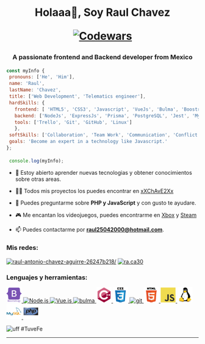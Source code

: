 <h1 align="center">Holaaa👋, Soy Raul Chavez <p aling="left"><a target="blank" href="https://www.codewars.com/users/Alien25_x/"><img src="https://www.codewars.com/users/Alien25_x/badges/micro" alt="Codewars"></a></p></h1>
<h3 align="center">A passionate frontend and Backend developer from Mexico</h3>


 ```javascript
const myInfo {
  pronouns: ['He', 'Him'],
  name: 'Raul',
  lastName: 'Chavez',
  title: ['Web Development', 'Telematics engineer'],
  hardSkills: {
    frontend: [ 'HTML5', 'CSS3', 'Javascript', 'VueJs', 'Bulma', 'Boostrap'],
    backend: ['NodeJs', 'ExpressJs', 'Prisma', 'PostgreSQL', 'Jest', 'MySQL', 'PHP', 'C++'],
    tools: ['Trello', 'Git', 'GitHub', 'Linux']
    },
  softSkills: ['Collaboration', 'Team Work', 'Communication', 'Conflict & incidents Resolutions'],
  goals: 'Become an expert in a technology like Javascript.'
 };
  
  console.log(myInfo);

  ```



- 🤝 Estoy abierto aprender nuevas tecnologias y obtener conocimientos sobre otras areas.

- 👨‍💻 Todos mis proyectos los puedes encontrar en [xXChAvE2Xx](https://github.com/xXChAvE2Xx)

- 💬 Puedes preguntarme sobre **PHP y JavaScript** y con gusto te ayudare.
- 🎮 Me encantan los videojuegos, puedes encontrarme en [Xbox](https://account.xbox.com/en-us/profile?gamertag=xXcHaVe2Xx3081) y [Steam](https://steamcommunity.com/id/raulSaladoconChile/)

- 📫 Puedes contactarme por **raul25042000@hotmail.com**.

<h3 align="left">Mis redes:</h3>
<p align="left">
<a href="https://linkedin.com/in/raul-antonio-chavez-aguirre-26247b218/" target="blank"><img align="center" src="https://raw.githubusercontent.com/rahuldkjain/github-profile-readme-generator/master/src/images/icons/Social/linked-in-alt.svg" alt="raul-antonio-chavez-aguirre-26247b218/" height="30" width="40" /></a>
<a href="https://instagram.com/ra.ca30" target="blank"><img align="center" src="https://raw.githubusercontent.com/rahuldkjain/github-profile-readme-generator/master/src/images/icons/Social/instagram.svg" alt="ra.ca30" height="30" width="40" /></a>
</p>

<h3 align="left">Lenguajes y herramientas:</h3>
<p align="left"> <a href="https://getbootstrap.com" target="_blank" rel="noreferrer"> <img src="https://raw.githubusercontent.com/devicons/devicon/master/icons/bootstrap/bootstrap-plain-wordmark.svg" alt="bootstrap" width="40" height="40"/> </a> <a href="https://nodejs.org/en/" target="_blank" rel="noreferrer"> <img src="https://raw.githubusercontent.com/gilbarbara/logos/80c549990a0f513dcbaf3c9eab6a1a620df76088/logos/nodejs-icon.svg" alt="Node.js" width="40" height="40"/> </a> 
 <a href="https://vuejs.org/" target="_blank" rel="noreferrer"> <img src="https://raw.githubusercontent.com/gilbarbara/logos/80c549990a0f513dcbaf3c9eab6a1a620df76088/logos/vue.svg" alt="Vue.js" width="40" height="40"/> </a> <a href="https://bulma.io/" target="_blank" rel="noreferrer"> <img src="https://raw.githubusercontent.com/gilbarbara/logos/804dc257b59e144eaca5bc6ffd16949752c6f789/logos/bulma.svg" alt="bulma" width="40" height="40"/> </a> <a href="https://www.w3schools.com/cpp/" target="_blank" rel="noreferrer"> <img src="https://raw.githubusercontent.com/devicons/devicon/master/icons/cplusplus/cplusplus-original.svg" alt="cplusplus" width="40" height="40"/> </a> <a href="https://www.w3schools.com/css/" target="_blank" rel="noreferrer"> <img src="https://raw.githubusercontent.com/devicons/devicon/master/icons/css3/css3-original-wordmark.svg" alt="css3" width="40" height="40"/> </a><a href="https://git-scm.com/" target="_blank" rel="noreferrer"> <img src="https://www.vectorlogo.zone/logos/git-scm/git-scm-icon.svg" alt="git" width="40" height="40"/> </a> <a href="https://www.w3.org/html/" target="_blank" rel="noreferrer"> <img src="https://raw.githubusercontent.com/devicons/devicon/master/icons/html5/html5-original-wordmark.svg" alt="html5" width="40" height="40"/> </a> <a href="https://developer.mozilla.org/en-US/docs/Web/JavaScript" target="_blank" rel="noreferrer"> <img src="https://raw.githubusercontent.com/devicons/devicon/master/icons/javascript/javascript-original.svg" alt="javascript" width="40" height="40"/> </a> <a href="https://www.linux.org/" target="_blank" rel="noreferrer"> <img src="https://raw.githubusercontent.com/devicons/devicon/master/icons/linux/linux-original.svg" alt="linux" width="40" height="40"/> </a> <a href="https://www.mysql.com/" target="_blank" rel="noreferrer"> <img src="https://raw.githubusercontent.com/devicons/devicon/master/icons/mysql/mysql-original-wordmark.svg" alt="mysql" width="40" height="40"/> </a> <a href="https://www.php.net" target="_blank" rel="noreferrer"> <img src="https://raw.githubusercontent.com/devicons/devicon/master/icons/php/php-original.svg" alt="php" width="40" height="40"/> </a> </p

![uff](https://media.giphy.com/media/1wANL9kM16LyszJjms/giphy.gif)
#TuveFe
 ______________________________________________________________________________________________________________________________________________________________________
